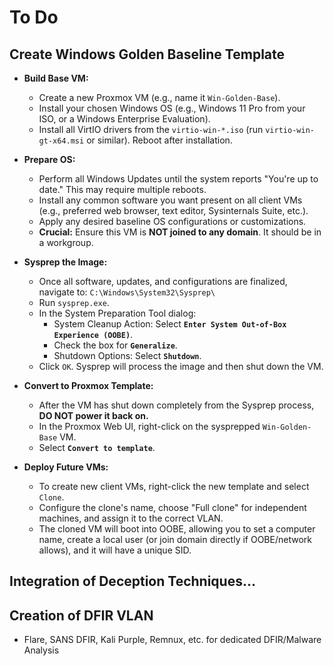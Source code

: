 # To Do

## Create Windows Golden Baseline Template

* **Build Base VM:**
    * Create a new Proxmox VM (e.g., name it `Win-Golden-Base`).
    * Install your chosen Windows OS (e.g., Windows 11 Pro from your ISO, or a Windows Enterprise Evaluation).
    * Install all VirtIO drivers from the `virtio-win-*.iso` (run `virtio-win-gt-x64.msi` or similar). Reboot after installation.

* **Prepare OS:**
    * Perform all Windows Updates until the system reports "You're up to date." This may require multiple reboots.
    * Install any common software you want present on all client VMs (e.g., preferred web browser, text editor, Sysinternals Suite, etc.).
    * Apply any desired baseline OS configurations or customizations.
    * **Crucial:** Ensure this VM is **NOT joined to any domain**. It should be in a workgroup.

* **Sysprep the Image:**
    * Once all software, updates, and configurations are finalized, navigate to: `C:\Windows\System32\Sysprep\`
    * Run `sysprep.exe`.
    * In the System Preparation Tool dialog:
        * System Cleanup Action: Select **`Enter System Out-of-Box Experience (OOBE)`**.
        * Check the box for **`Generalize`**.
        * Shutdown Options: Select **`Shutdown`**.
    * Click `OK`. Sysprep will process the image and then shut down the VM.

* **Convert to Proxmox Template:**
    * After the VM has shut down completely from the Sysprep process, **DO NOT power it back on.**
    * In the Proxmox Web UI, right-click on the sysprepped `Win-Golden-Base` VM.
    * Select **`Convert to template`**.

* **Deploy Future VMs:**
    * To create new client VMs, right-click the new template and select `Clone`.
    * Configure the clone's name, choose "Full clone" for independent machines, and assign it to the correct VLAN.
    * The cloned VM will boot into OOBE, allowing you to set a computer name, create a local user (or join domain directly if OOBE/network allows), and it will have a unique SID.

## Integration of Deception Techniques...

## Creation of DFIR VLAN

* Flare, SANS DFIR, Kali Purple, Remnux, etc. for dedicated DFIR/Malware Analysis 